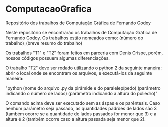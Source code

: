 # ComputacaoGrafica
Repositório dos trabalhos de Computação Gráfica de Fernando Godoy

Neste repositório se encontrarão os trabalhos de Computação Gráfica de Fernando Godoy.
Os trabalhos estão nomeados como: (número do trabalho)_(breve resumo do trabalho)

Os trabalhos "T1" e "T2" foram feitos em parceria com Denis Crispe, porém, nossos códigos possuem algumas diferenciações.

O trabalho "T2" deve ser rodado utilizando o python 2 da seguinte maneira: abrir o local onde se encontram os arquivos, e executá-los da seguinte maneira:

"python (nome do arquivo .py da pirâmide e do paralelepípedo) (parâmetro indicando o número de lados) (parâmetro indicando a altura do poliedro)"

O comando acima deve ser executado sem as áspas e os parêntesis. Caso nenhum parâmetro seja passado, as quantidades padrões de lados são 3 (também ocorre se a quantidade de lados passados for menor que 3) e a altura é 2 (também ocorre caso a altura passada seja menor que 2).
